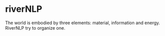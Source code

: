 # riverNLP
The world is embodied by three elements: material, information and energy. RiverNLP try to organize one.
